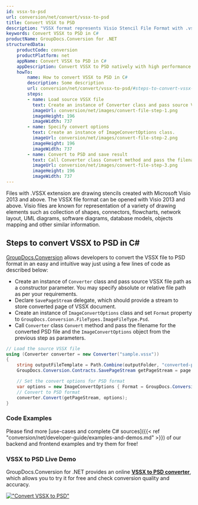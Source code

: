 ```yaml
---
id: vssx-to-psd
url: conversion/net/convert/vssx-to-psd
title: Convert VSSX to PSD
description: "VSSX format represents Visio Stencil File Format with .vssx extension. Learn how to convert VSSX to PSD file programmatically in C# language using GroupDocs.Conversion for .NET library."
keywords: Convert VSSX to PSD in C#
productName: GroupDocs.Conversion for .NET
structuredData:
    productCode: conversion
    productPlatform: net
    appName: Convert VSSX to PSD in C#
    appDescription: Convert VSSX to PSD natively with high performance using C# language and server side GroupDocs.Conversion for .NET APIs, without the use of any software like Microsoft or Open Office.
    howTo:
        name: How to convert VSSX to PSD in C# 
        description: Some description
        url: conversion/net/convert/vssx-to-psd/#steps-to-convert-vssx-to-psd-in-c
        steps:
        - name: Load source VSSX file 
          text: Create an instance of Converter class and pass source VSSX file path as a constructor parameter. You may specify absolute or relative file path as per your requirements. 
          imageUrl: conversion/net/images/convert-file-step-1.png
          imageHeight: 196
          imageWidth: 737
        - name: Specify convert options 
          text: Create an instance of ImageConvertOptions class.
          imageUrl: conversion/net/images/convert-file-step-2.png
          imageHeight: 196
          imageWidth: 737
        - name: Convert to PSD and save result 
          text: Call Converter class Convert method and pass the filename for the converted HTML file and the ImageConvertOptions object from the previous step as parameters.
          imageUrl: conversion/net/images/convert-file-step-3.png
          imageHeight: 196
          imageWidth: 737
---
```


Files with .VSSX extension are drawing stencils created with Microsoft Visio 2013 and above. The VSSX file format can be opened with Visio 2013 and above. Visio files are known for representation of a variety of drawing elements such as collection of shapes, connectors, flowcharts, network layout, UML diagrams, software diagrams, database models, objects mapping and other similar information.

## Steps to convert VSSX to PSD in C#

[GroupDocs.Conversion](https://products.groupdocs.com/conversion/net) allows developers to convert the VSSX file to PSD format in an easy and intuitive way just using a few lines of code as described below:

* Create an instance of `Converter` class and pass source VSSX file path as a constructor parameter. You may specify absolute or relative file path as per your requirements. 
* Declare `SavePageStream` delegate, which should provide a stream to store converted page of VSSX document.
* Create an instance of `ImageConvertOptions` class and set `Format` property to `GroupDocs.Conversion.FileTypes.ImageFileType.Psd`.
* Call `Converter` class `Convert` method and pass the filename for the converted PSD file and the `ImageConvertOptions` object from the previous step as parameters.

```csharp
// Load the source VSSX file
using (Converter converter = new Converter("sample.vssx"))
{
    string outputFileTemplate = Path.Combine(outputFolder, "converted-page-{0}.psd");
    GroupDocs.Conversion.Contracts.SavePageStream getPageStream = page => new FileStream(string.Format(outputFileTemplate, page), FileMode.Create);

    // Set the convert options for PSD format
    var options = new ImageConvertOptions { Format = GroupDocs.Conversion.FileTypes.ImageFileType.Psd };   
    // Convert to PSD format
    converter.Convert(getPageStream, options);
}
```

### Code Examples

Please find more [use-cases and complete C# sources]({{< ref "conversion/net/developer-guide/examples-and-demos.md" >}}) of our backend and frontend examples and try them for free!

### VSSX to PSD Live Demo

GroupDocs.Conversion for .NET provides an online [**VSSX to PSD converter**](https://products.groupdocs.app/conversion/vssx-to-psd), which allows you to try it for free and check conversion quality and accuracy.

[!["Convert VSSX to PSD"](conversion/net/images/convert-to-psd/convert-vssx-to-psd.png)](https://products.groupdocs.app/conversion/vssx-to-psd)